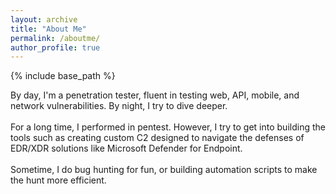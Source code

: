 ```yaml
---
layout: archive
title: "About Me"
permalink: /aboutme/
author_profile: true
---
```


{% include base_path %}

By day, I'm a penetration tester, fluent in testing web, API, mobile, and network vulnerabilities. By night, I try to dive deeper.  
<br />
For a long time, I performed in pentest. However, I try to get into building the tools such as creating custom C2 designed to navigate the defenses of EDR/XDR solutions like Microsoft Defender for Endpoint.  
<br />
Sometime, I do bug hunting for fun, or building automation scripts to make the hunt more efficient.  
<br />